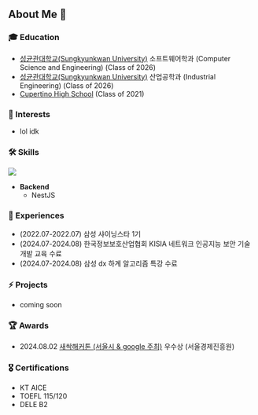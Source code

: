 ## About Me 🍒

### 🎓 Education
- [성균관대학교(Sungkyunkwan University)](https://www.skku.ac.kr/skku/index.do) 소프트웨어학과 (Computer Science and Engineering) (Class of 2026)
- [성균관대학교(Sungkyunkwan University)](https://www.skku.ac.kr/skku/index.do) 산업공학과 (Industrial Engineering) (Class of 2026)
- [Cupertino High School](https://chs.fuhsd.org/) (Class of 2021)

### 👾 Interests
- lol idk

### 🛠️ Skills
<p>
  <a href="https://skillicons.dev">
    <img src="https://skillicons.dev/icons?i=c,cpp,nestjs,python" />
  </a>
  <br/>
</p>

- **Backend**
  - NestJS
  
### 🚀 Experiences
- (2022.07-2022.07) 삼성 샤이닝스타 1기
- (2024.07-2024.08) 한국정보보호산업협회 KISIA 네트워크 인공지능 보안 기술개발 교육 수료
- (2024.07-2024.08) 삼성 dx 하계 알고리즘 특강 수료

### ⚡ Projects
- coming soon

### 🏆 Awards
- 2024.08.02 [새싹해커톤 (서울시 & google 주최)](https://www.yna.co.kr/view/AKR20240802119700004) 우수상 (서울경제진흥원)

### 🎖️ Certifications
- KT AICE
- TOEFL 115/120
- DELE B2
